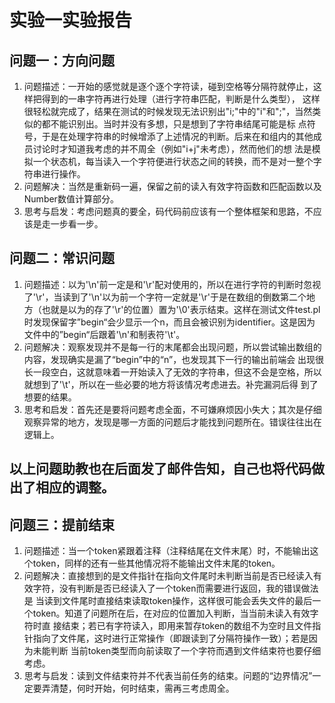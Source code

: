 # 实验一实验报告

## 问题一：方向问题
1. 问题描述：一开始的感觉就是逐个逐个字符读，碰到空格等分隔符就停止，这样把得到的一串字符再进行处理（进行字符串匹配，判断是什么类型），
这样很轻松就完成了，结果在测试的时候发现无法识别出"i;"中的"i"和";"，当然类似的都不能识别出。当时并没有多想，只是想到了字符串结尾可能是标
点符号，于是在处理字符串的时候增添了上述情况的判断。后来在和组内的其他成员讨论时才知道我考虑的并不周全（例如"i+j"未考虑），然而他们的想
法是模拟一个状态机，每当读入一个字符便进行状态之间的转换，而不是对一整个字符串进行操作。
2. 问题解决：当然是重新码一遍，保留之前的读入有效字符函数和匹配函数以及Number数值计算部分。
3. 思考与启发：考虑问题真的要全，码代码前应该有一个整体框架和思路，不应该是走一步看一步。

## 问题二：常识问题
1. 问题描述：以为'\n'前一定是和'\r'配对使用的，所以在进行字符的判断时忽视了'\r'，当读到了'\n'以为前一个字符一定就是'\r'于是在数组的倒数第二个地
方（也就是以为的存了'\r'的位置）置为'\0'表示结束。这样在测试文件test.pl时发现保留字”begin“会少显示一个n，而且会被识别为identifier。这是因为
文件中的”begin“后跟着'\n'和制表符'\t'。
2. 问题解决：观察发现并不是每一行的末尾都会出现问题，所以尝试输出数组的内容，发现确实是漏了“begin”中的“n”，也发现其下一行的输出前端会
出现很长一段空白，这就意味着一开始读入了无效的字符串，但这不会是空格，所以就想到了'\t'，所以在一些必要的地方将该情况考虑进去。补完漏洞后得
到了想要的结果。
3. 思考和启发：首先还是要将问题考虑全面，不可嫌麻烦因小失大；其次是仔细观察异常的地方，发现是哪一方面的问题后才能找到问题所在。错误往往出在
逻辑上。

## 以上问题助教也在后面发了邮件告知，自己也将代码做出了相应的调整。

## 问题三：提前结束
1. 问题描述：当一个token紧跟着注释（注释结尾在文件末尾）时，不能输出这个token，同样的还有一些其他情况将不能输出文件末尾的token。
2. 问题解决：直接想到的是文件指针在指向文件尾时未判断当前是否已经读入有效字符，没有判断是否已经读入了一个token而需要进行返回，我的错误做法是
当读到文件尾时直接结束读取token操作，这样很可能会丢失文件的最后一个token。知道了问题所在后，在对应的位置加入判断，当当前未读入有效字符时直
接结束；若已有字符读入，即用来暂存token的数组不为空时且文件指针指向了文件尾，这时进行正常操作（即跟读到了分隔符操作一致）；若是因为未能判断
当前token类型而向前读取了一个字符而遇到文件结束符也要仔细考虑。
3. 思考与启发：读到文件结束符并不代表当前任务的结束。问题的“边界情况”一定要弄清楚，何时开始，何时结束，需再三考虑周全。
